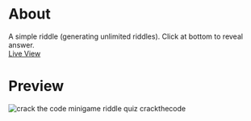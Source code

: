 # About
A simple riddle (generating unlimited riddles). Click at bottom to reveal answer.
<br><a href="https://crack-the-code-7mk77aqs8-davidhckh.vercel.app/">Live View</a>

# Preview
<img src="https://i.imgur.com/zeyuBRN.png" alt="crack the code minigame riddle quiz crackthecode"/>
